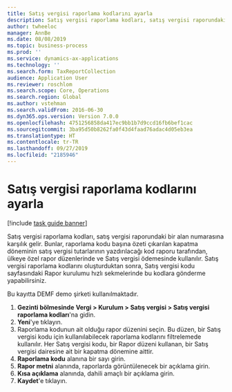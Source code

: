 ```yaml
---
title: Satış vergisi raporlama kodlarını ayarla
description: Satış vergisi raporlama kodları, satış vergisi raporundaki bir alan numarasına karşılık gelir.
author: twheeloc
manager: AnnBe
ms.date: 08/08/2019
ms.topic: business-process
ms.prod: ''
ms.service: dynamics-ax-applications
ms.technology: ''
ms.search.form: TaxReportCollection
audience: Application User
ms.reviewer: roschlom
ms.search.scope: Core, Operations
ms.search.region: Global
ms.author: vstehman
ms.search.validFrom: 2016-06-30
ms.dyn365.ops.version: Version 7.0.0
ms.openlocfilehash: 4751256858da417ec9bb1b7d9ccd16fb6bef1cac
ms.sourcegitcommit: 3ba95d50b8262fa0f43d4faad76adac4d05eb3ea
ms.translationtype: HT
ms.contentlocale: tr-TR
ms.lasthandoff: 09/27/2019
ms.locfileid: "2185946"
---
```

# <a name="set-up-sales-tax-reporting-codes"></a>Satış vergisi raporlama kodlarını ayarla

[!include [task guide banner](../../includes/task-guide-banner.md)]

Satış vergisi raporlama kodları, satış vergisi raporundaki bir alan numarasına karşılık gelir. Bunlar, raporlama kodu başına özeti çıkarılan kapatma döneminin satış vergisi tutarlarının yazdırılacağı kod raporu tarafından, ülkeye özel rapor düzenlerinde ve Satış vergisi ödemesinde kullanılır. Satış vergisi raporlama kodlarını oluşturduktan sonra, Satış vergisi kodu sayfasındaki Rapor kurulumu hızlı sekmelerinde bu kodlara gönderme yapabilirsiniz. 

Bu kayıtta DEMF demo şirketi kullanılmaktadır.

1. **Gezinti bölmesinde** **Vergi > Kurulum > Satış vergisi > Satış vergisi raporlama kodları**'na gidin.
2. **Yeni**'ye tıklayın.
3. Raporlama kodunun ait olduğu rapor düzenini seçin. Bu düzen, bir Satış vergisi kodu için kullanılabilecek raporlama kodlarını filtrelemede kullanılır. Her Satış vergisi kodu, bir Rapor düzeni kullanan, bir Satış vergisi dairesine ait bir kapatma dönemine aittir.  
4. **Raporlama kodu** alanına bir sayı girin.
5. **Rapor metni** alanında, raporlarda görüntülenecek bir açıklama girin.
6. **Kısa açıklama** alanında, dahili amaçlı bir açıklama girin.
7. **Kaydet**'e tıklayın.

